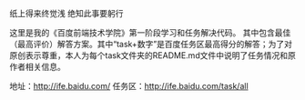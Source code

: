 纸上得来终觉浅
绝知此事要躬行


这里是我的《百度前端技术学院》第一阶段学习和任务解决代码。
其中包含最佳（最高评价）解答方案。其中“task+数字”是百度任务区最高得分的解答；为了对原创表示尊重，本人为每个task文件夹的README.md文件中说明了任务情况和原作者相关信息。

地址：http://ife.baidu.com/
任务区：http://ife.baidu.com/task/all
